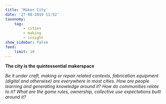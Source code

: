 ```yaml
---
title: 'Maker City'
date: '27-08-2019 11:52'
taxonomy:
    tag:
        - cities
        - making
        - insight
show_sidebar: false
feed:
    limit: 10
---
```


**The city is the quintessential makerspace**

*Be it under craft, making or repair related contexts, fabrication equipment (digital and otherwise) are everywhere in most cities. How are people learning and generating knowledge around it? How do communities relate to it? What are the game rules, ownership, collective use expectations built around it?*